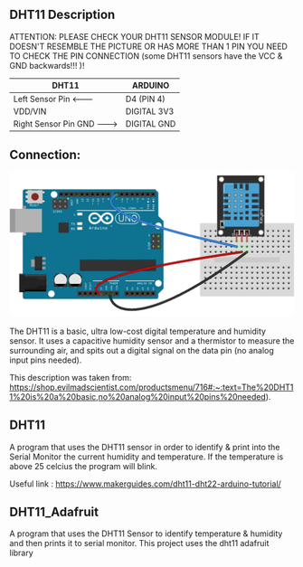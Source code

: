 DHT11 Description
--------------

ATTENTION: PLEASE CHECK YOUR DHT11 SENSOR MODULE! IF IT DOESN'T RESEMBLE THE PICTURE OR HAS MORE THAN 1 PIN YOU NEED TO CHECK THE PIN CONNECTION (some DHT11 sensors have the VCC & GND backwards!!! )! 


| DHT11 | ARDUINO |
| --------------- | --------------- |
| Left Sensor Pin <--- | D4 (PIN 4) |
| VDD/VIN | DIGITAL 3V3 |
| Right Sensor Pin GND ---> | DIGITAL GND|


Connection:
--------------

![](https://raw.githubusercontent.com/AlexandrosPanag/My_Arduino_Projects/main/DHT11/Connection.png)


The DHT11 is a basic, ultra low-cost digital temperature and humidity sensor. It uses a capacitive humidity sensor and a thermistor to measure the surrounding air, and spits out a digital signal on the data pin (no analog input pins needed).

This description was taken from: https://shop.evilmadscientist.com/productsmenu/716#:~:text=The%20DHT11%20is%20a%20basic,no%20analog%20input%20pins%20needed).




DHT11
--------------


A program that uses the DHT11 sensor in order to identify & print into the Serial Monitor the current humidity and temperature.
If the temperature is above 25 celcius the program will blink.

Useful link : https://www.makerguides.com/dht11-dht22-arduino-tutorial/


DHT11_Adafruit
---------------

A program that uses the DHT11 Sensor to identify temperature & humidity and then prints it to serial monitor. This project uses the dht11 adafruit library
